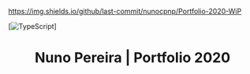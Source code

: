 https://img.shields.io/github/last-commit/nunocpnp/Portfolio-2020-WiP

[![TypeScript](https://badges.frapsoft.com/typescript/code/typescript.svg?v=101)]

<h1 align="center">
  Nuno Pereira | Portfolio 2020
</h1>
